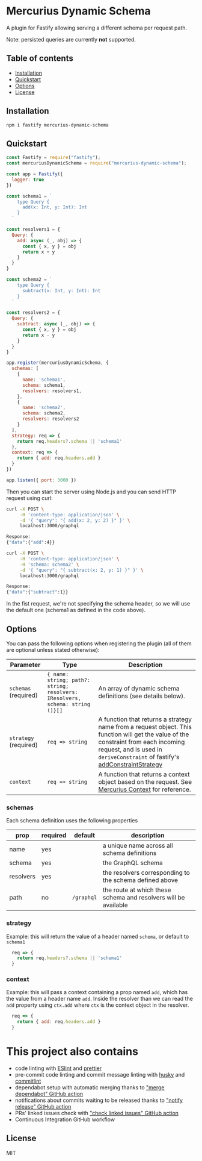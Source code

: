 # Mercurius Dynamic Schema 

A plugin for Fastify allowing serving a different schema per request path.

Note: persisted queries are currently **not** supported.

## Table of contents

- [Installation](#installation)
- [Quickstart](#quickstart)
- [Options](#options)
- [License](#license)

## Installation

```bash
npm i fastify mercurius-dynamic-schema
```

## Quickstart

```js
const Fastify = require("fastify");
const mercuriusDynamicSchema = require("mercurius-dynamic-schema");

const app = Fastify({
  logger: true
})

const schema1 = `
    type Query {
      add(x: Int, y: Int): Int
    }
  `

const resolvers1 = {
  Query: {
    add: async (_, obj) => {
      const { x, y } = obj
      return x + y
    }
  }
}

const schema2 = `
    type Query {
      subtract(x: Int, y: Int): Int
    }
  `

const resolvers2 = {
  Query: {
    subtract: async (_, obj) => {
      const { x, y } = obj
      return x - y
    }
  }
}

app.register(mercuriusDynamicSchema, {
  schemas: [
    {
      name: 'schema1',
      schema: schema1,
      resolvers: resolvers1,
    },
    {
      name: 'schema2',
      schema: schema2,
      resolvers: resolvers2
    }
  ],
  strategy: req => {
    return req.headers?.schema || 'schema1'
  },
  context: req => {
    return { add: req.headers.add }
  }
})

app.listen({ port: 3000 })

```

Then you can start the server using Node.js and you can send HTTP request using curl: 

```bash
curl -X POST \
     -H 'content-type: application/json' \
     -d '{ "query": "{ add(x: 2, y: 2) }" }' \
     localhost:3000/graphql

Response: 
{"data":{"add":4}}

curl -X POST \
     -H 'content-type: application/json' \
     -H 'schema: schema2' \
     -d '{ "query": "{ subtract(x: 2, y: 1) }" }' \
     localhost:3000/graphql

Response:
{"data":{"subtract":1}}
```

In the fist request, we're not specifying the schema header, so we will use the default one (schema1 as defined in the code above).


## Options

You can pass the following options when registering the plugin (all of them are optional unless stated otherwise):

| Parameter | Type | Description |
| --- | --- | --- |
| `schemas` (required) | `{ name: string; path?: string; resolvers: IResolvers, schema: string ()}[]` | An array of dynamic schema definitions (see details below).
| `strategy` (required) | `req => string` | A function that returns a strategy name from a request object. This function will get the value of the constraint from each incoming request, and is used in `deriveConstraint` of fastify's [addConstraintStrategy](https://fastify.dev/docs/latest/Reference/Server/#addconstraintstrategy)
| `context` | `req => string` | A function that returns a context object based on the request. See [Mercurius Context](https://mercurius.dev/#/docs/context) for reference.|

### **schemas**
Each schema definition uses the following properties

|prop | required | default | description |
|-----|----------|---------|-------------|
|name| yes | | a unique name across all schema definitions|
|schema| yes | | the GraphQL schema|
|resolvers| yes | | the resolvers corresponding to the schema defined above|
|path| no | `/graphql` | the route at which these schema and resolvers will be available|



### **strategy**

Example: this will return the value of a header named `schema`, or default to `schema1`

```js
  req => {
    return req.headers?.schema || 'schema1'
  }
```

### **context**

Example: this will pass a context containing a prop named `add`, which has the value from a header name `add`. Inside the resolver than we can read the `add` property using `ctx.add` where `ctx` is the context object in the resolver.

```js
  req => {
    return { add: req.headers.add }
  }
```

# This project also contains

- code linting with [ESlint](https://eslint.org) and [prettier](https://prettier.io)
- pre-commit code linting and commit message linting with [husky](https://www.npmjs.com/package/husky) and [commitlint](https://commitlint.js.org/)
- dependabot setup with automatic merging thanks to ["merge dependabot" GitHub action](https://github.com/fastify/github-action-merge-dependabot)
- notifications about commits waiting to be released thanks to ["notify release" GitHub action](https://github.com/nearform/github-action-notify-release)
- PRs' linked issues check with ["check linked issues" GitHub action](https://github.com/nearform/github-action-check-linked-issues)
- Continuous Integration GitHub workflow

## License

MIT